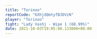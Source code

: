 ```yaml
---
title: "Torinoo"
reportCode: "6XhjdQmtyfBJDVzN"
player: "Torinoo"
fight: "Lady Vashj - Wipe 1 (68.99%)"
date: 2021-10-03T19:05:08.133000+00:00
---
```


